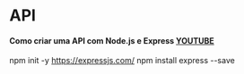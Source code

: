 # API
####  Como criar uma API com Node.js e Express [YOUTUBE ](https://www.youtube.com/watch?v=6ogTEbBEa4s)
 npm init -y
https://expressjs.com/
npm install express --save
